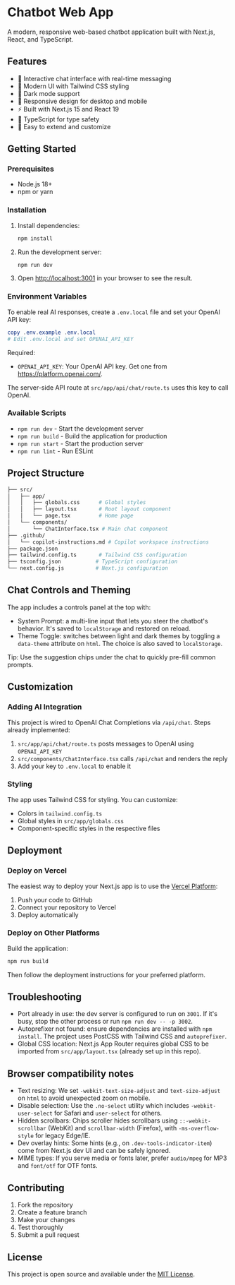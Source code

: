 # Chatbot Web App

A modern, responsive web-based chatbot application built with Next.js, React, and TypeScript.

## Features

- 🤖 Interactive chat interface with real-time messaging
- 🎨 Modern UI with Tailwind CSS styling
- 🌙 Dark mode support
- 📱 Responsive design for desktop and mobile
- ⚡ Built with Next.js 15 and React 19
- 🔧 TypeScript for type safety
- 🎯 Easy to extend and customize

## Getting Started

### Prerequisites

- Node.js 18+
- npm or yarn

### Installation

1. Install dependencies:

   ```bash
   npm install
   ```

2. Run the development server:

   ```bash
   npm run dev
   ```

3. Open [http://localhost:3001](http://localhost:3001) in your browser to see the result.

### Environment Variables

To enable real AI responses, create a `.env.local` file and set your OpenAI API key:

```powershell
copy .env.example .env.local
# Edit .env.local and set OPENAI_API_KEY
```

Required:

- `OPENAI_API_KEY`: Your OpenAI API key. Get one from <https://platform.openai.com/>.

The server-side API route at `src/app/api/chat/route.ts` uses this key to call OpenAI.

### Available Scripts

- `npm run dev` - Start the development server
- `npm run build` - Build the application for production
- `npm run start` - Start the production server
- `npm run lint` - Run ESLint

## Project Structure

```bash
├── src/
│   ├── app/
│   │   ├── globals.css      # Global styles
│   │   ├── layout.tsx       # Root layout component
│   │   └── page.tsx         # Home page
│   └── components/
│       └── ChatInterface.tsx # Main chat component
├── .github/
│   └── copilot-instructions.md # Copilot workspace instructions
├── package.json
├── tailwind.config.ts       # Tailwind CSS configuration
├── tsconfig.json           # TypeScript configuration
└── next.config.js          # Next.js configuration
```

## Chat Controls and Theming

The app includes a controls panel at the top with:

- System Prompt: a multi-line input that lets you steer the chatbot's behavior. It's saved to `localStorage` and restored on reload.
- Theme Toggle: switches between light and dark themes by toggling a `data-theme` attribute on `html`. The choice is also saved to `localStorage`.

Tip: Use the suggestion chips under the chat to quickly pre-fill common prompts.

## Customization

### Adding AI Integration

This project is wired to OpenAI Chat Completions via `/api/chat`. Steps already implemented:

1. `src/app/api/chat/route.ts` posts messages to OpenAI using `OPENAI_API_KEY`
2. `src/components/ChatInterface.tsx` calls `/api/chat` and renders the reply
3. Add your key to `.env.local` to enable it

### Styling

The app uses Tailwind CSS for styling. You can customize:

- Colors in `tailwind.config.ts`
- Global styles in `src/app/globals.css`
- Component-specific styles in the respective files

## Deployment

### Deploy on Vercel

The easiest way to deploy your Next.js app is to use the [Vercel Platform](https://vercel.com):

1. Push your code to GitHub
2. Connect your repository to Vercel
3. Deploy automatically

### Deploy on Other Platforms

Build the application:

```bash
npm run build
```

Then follow the deployment instructions for your preferred platform.

## Troubleshooting

- Port already in use: the dev server is configured to run on `3001`. If it's busy, stop the other process or run `npm run dev -- -p 3002`.
- Autoprefixer not found: ensure dependencies are installed with `npm install`. The project uses PostCSS with Tailwind CSS and `autoprefixer`.
- Global CSS location: Next.js App Router requires global CSS to be imported from `src/app/layout.tsx` (already set up in this repo).

## Browser compatibility notes

- Text resizing: We set `-webkit-text-size-adjust` and `text-size-adjust` on `html` to avoid unexpected zoom on mobile.
- Disable selection: Use the `.no-select` utility which includes `-webkit-user-select` for Safari and `user-select` for others.
- Hidden scrollbars: Chips scroller hides scrollbars using `::-webkit-scrollbar` (WebKit) and `scrollbar-width` (Firefox), with `-ms-overflow-style` for legacy Edge/IE.
- Dev overlay hints: Some hints (e.g., on `.dev-tools-indicator-item`) come from Next.js dev UI and can be safely ignored.
- MIME types: If you serve media or fonts later, prefer `audio/mpeg` for MP3 and `font/otf` for OTF fonts.

## Contributing

1. Fork the repository
2. Create a feature branch
3. Make your changes
4. Test thoroughly
5. Submit a pull request

## License

This project is open source and available under the [MIT License](LICENSE).
